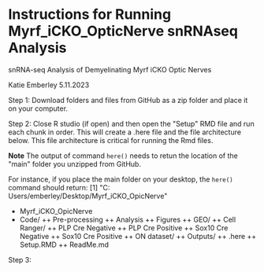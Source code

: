 # Instructions for Running Myrf_iCKO_OpticNerve snRNAseq Analysis
snRNA-seq Analysis of Demyelinating Myrf iCKO Optic Nerves

Katie Emberley 5.11.2023

Step 1: Download folders and files from GitHub as a zip folder and place it on your computer.

Step 2: Close R studio (if open) and then open the "Setup" RMD file and run each chunk in order. This will create a .here file and the file architecture below. This file architecture is critical for running the Rmd files. 

**Note** The output of command `here()` needs to retun the location of the "main" folder you unzipped from GitHub. 

For instance, if you place the main folder on your desktop, the `here()` command should return:
[1] "C: Users/emberley/Desktop/Myrf_iCKO_OpicNerve"

+ Myrf_iCKO_OpicNerve
+   Code/
    ++ Pre-processing
    ++ Analysis
    ++ Figures
  ++ GEO/
    ++ Cell Ranger/
       ++ PLP Cre Negative
       ++ PLP Cre Positive
       ++ Sox10 Cre Negative
       ++ Sox10 Cre Positive
   ++ ON dataset/
   ++ Outputs/
   ++ .here
   ++ Setup.RMD
   ++ ReadMe.md
   
Step 3: 
